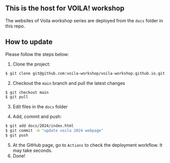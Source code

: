 ## This is the host for VOILA! workshop  

The websites of Voila workshop series are deployed from the `docs` folder in this repo.

## How to update

Please follow the steps below:

1. Clone the project:
```bash
$ git clone git@github.com:voila-workshop/voila-workshop.github.io.git
```

2. Checkout the `main` branch and pull the latest changes
```bash
$ git checkout main
$ git pull
```
3. Edit files in the `docs` folder

4. Add, commit and push:
```bash
$ git add docs/2024/index.html
$ git commit -m "update voila 2024 webpage"
$ git push
```

5. At the GitHub page, go to `Actions` to check the deployment workflow. It may take seconds.
6. Done!

